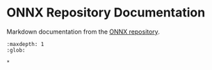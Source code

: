 <!--
Copyright (c) ONNX Project Contributors

SPDX-License-Identifier: Apache-2.0
-->

# ONNX Repository Documentation

Markdown documentation from the [ONNX repository](https://github.com/onnx/onnx/tree/main/docs).

```{toctree}
:maxdepth: 1
:glob:

*
```
